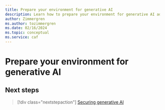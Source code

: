 ```yaml
---
title: Prepare your environment for generative AI
description: Learn how to prepare your environment for generative AI adoption in your organization, including considerations around Azure landing zones.
author: Zimmergren
ms.author: tozimmergren
ms.date: 02/16/2024
ms.topic: conceptual
ms.service: caf
---
```


# Prepare your environment for generative AI

## Next steps

> [!div class="nextstepaction"]
> [Securing generative AI](./secure.md)
